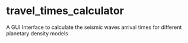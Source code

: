 # travel_times_calculator
A GUI Interface to calculate the seismic waves arrival times for different planetary density models
